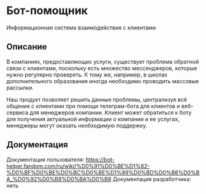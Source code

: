 # Бот-помощник
Информационная система взаимодействия с клиентами

## Описание
В компаниях, предоставляющих услуги, существует проблема обратной связи с клиентами, поскольку есть множество мессенджеров, которые нужно регулярно проверять. К тому же, например, в школах дополнительного образования иногда необходимо проводить массовые рассылки.

Наш продукт позволяет решить данные проблемы, централизуя всё общение с клиентами при помощи телеграм-бота для клиентов и веб-сервиса для менеджеров компании. Клиент может обратиться к боту для получения актуальной информации о компании и ее услугах, менеджеры могут оказать необходимую поддержку.

## Документация
Документация пользователя: https://bot-helper.fandom.com/ru/wiki/%D0%91%D0%BE%D1%82-%D0%BF%D0%BE%D0%BC%D0%BE%D1%89%D0%BD%D0%B8%D0%BA_%D0%92%D0%B8%D0%BA%D0%B8
Документация разработчика: неть
